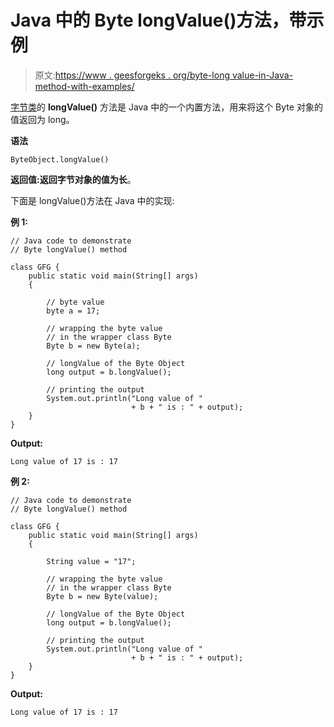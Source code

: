 # Java 中的 Byte longValue()方法，带示例

> 原文:[https://www . geesforgeks . org/byte-long value-in-Java-method-with-examples/](https://www.geeksforgeeks.org/byte-longvalue-method-in-java-with-examples/)

[字节类](https://www.geeksforgeeks.org/java-lang-byte-class-java/)的 **longValue()** 方法是 Java 中的一个内置方法，用来将这个 Byte 对象的值返回为 long。

**语法**

```
ByteObject.longValue()
```

**返回值:**返回字节对象的值为**长**。

下面是 longValue()方法在 Java 中的实现:

**例 1:**

```
// Java code to demonstrate
// Byte longValue() method

class GFG {
    public static void main(String[] args)
    {

        // byte value
        byte a = 17;

        // wrapping the byte value
        // in the wrapper class Byte
        Byte b = new Byte(a);

        // longValue of the Byte Object
        long output = b.longValue();

        // printing the output
        System.out.println("Long value of "
                           + b + " is : " + output);
    }
}
```

**Output:**

```
Long value of 17 is : 17

```

**例 2:**

```
// Java code to demonstrate
// Byte longValue() method

class GFG {
    public static void main(String[] args)
    {

        String value = "17";

        // wrapping the byte value
        // in the wrapper class Byte
        Byte b = new Byte(value);

        // longValue of the Byte Object
        long output = b.longValue();

        // printing the output
        System.out.println("Long value of "
                           + b + " is : " + output);
    }
}
```

**Output:**

```
Long value of 17 is : 17

```